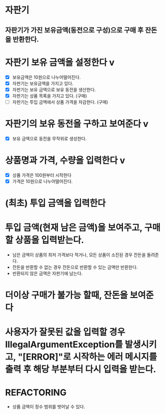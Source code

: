 # 자판기
## 자판기가 가진 보유금액(동전으로 구성)으로 구매 후 잔돈을 반환한다.

# 자판기 보유 금액을 설정한다 v
- [x] 보유금액은 10원으로 나누어떨어진다.
- [x] 자판기는 보유금액을 가지고 있다.
- [x] 자판기는 보유 금액으로 보유 동전을 생산한다.
- [x] 자판기는 상품 목록을 가지고 있다. (구매)
- [ ] 자판기는 투입 금액에서 상품 가격을 차감한다. (구매)
# 자판기의 보유 동전을 구하고 보여준다 v
- [x] 보유 금액으로 동전을 무작위로 생성한다.
# 상품명과 가격, 수량을 입력한다 v
- [x] 상품 가격은 100원부터 시작한다
- [x] 가격은 10원으로 나누어떨어진다.
# (최초) 투입 금액을 입력한다
# 투입 금액(현재 남은 금액)을 보여주고, 구매할 상품을 입력받는다.
- 남은 금액이 상품의 최저 가격보다 적거나, 모든 상품이 소진된 경우 잔돈을 돌려준다.
- 잔돈을 반환할 수 없는 경우 잔돈으로 반환할 수 있는 금액만 반환한다.
- 반환되지 않은 금액은 자판기에 남는다.
# 더이상 구매가 불가능 할때, 잔돈을 보여준다

# 사용자가 잘못된 값을 입력할 경우 IllegalArgumentException를 발생시키고, "[ERROR]"로 시작하는 에러 메시지를 출력 후 해당 부분부터 다시 입력을 받는다.

# REFACTORING
- 상품 금액이 정수 범위를 벗어날 수 있다.